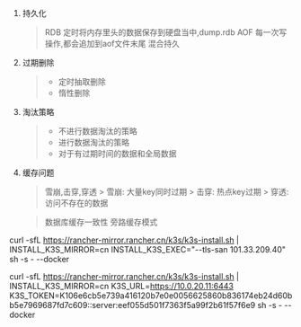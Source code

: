 1. 持久化
	>RDB
	>  定时将内存里头的数据保存到硬盘当中,dump.rdb
	>AOF
	>	每一次写操作,都会追加到aof文件末尾
	>混合持久
	

2. 过期删除
	>- 定时抽取删除
	>- 惰性删除


3. 淘汰策略
	> - 不进行数据淘汰的策略
	> - 进行数据淘汰的策略
	> - 对于有过期时间的数据和全局数据

4. 缓存问题
	> 雪崩,击穿,穿透
		> 雪崩: 大量key同时过期
		> 击穿: 热点key过期
		> 穿透: 访问不存在的数据
	
	> 数据库缓存一致性
	> 旁路缓存模式
	

curl -sfL https://rancher-mirror.rancher.cn/k3s/k3s-install.sh | INSTALL_K3S_MIRROR=cn INSTALL_K3S_EXEC="--tls-san 101.33.209.40" sh -s - --docker

curl -sfL https://rancher-mirror.rancher.cn/k3s/k3s-install.sh | INSTALL_K3S_MIRROR=cn K3S_URL=https://10.0.20.11:6443 K3S_TOKEN=K106e6cb5e739a416120b7e0e0056625860b836174eb24d60bb5e7969687fd7c609::server:eef055d501f7363f5a99f2b61f57f6e9 sh -s - --docker